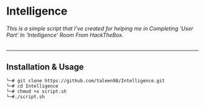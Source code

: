 # Intelligence


###### This is a simple script that I've created for helping me in Completing 'User Part' In 'Intelligence' Room From HackTheBox.



---



## Installation & Usage
```
└─# git clone https://github.com/taleen98/Intelligence.git
└─# cd Intelligence
└─# chmod +x script.sh
└─#./script.sh 
```
